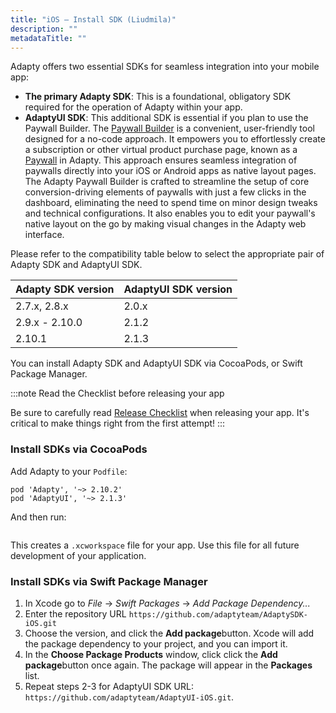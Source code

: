 ```yaml
---
title: "iOS – Install SDK (Liudmila)"
description: ""
metadataTitle: ""
---
```


Adapty offers two essential SDKs for seamless integration into your mobile app:

- **The primary Adapty SDK**: This is a foundational, obligatory SDK required for the operation of Adapty within your app.
- **AdaptyUI SDK**: This additional SDK is essential if you plan to use the Paywall Builder. The [Paywall Builder](paywall-builder-getting-started) is a convenient, user-friendly tool designed for a no-code approach. It empowers you to effortlessly create a subscription or other virtual product purchase page, known as a [Paywall](paywalls) in Adapty. This approach ensures seamless integration of paywalls directly into your iOS or Android apps as native layout pages.  
  The Adapty Paywall Builder is crafted to streamline the setup of core conversion-driving elements of paywalls with just a few clicks in the dashboard, eliminating the need to spend time on minor design tweaks and technical configurations. It also enables you to edit your paywall's native layout on the go by making visual changes in the Adapty web interface.  

Please refer to the compatibility table below to select the appropriate pair of Adapty SDK and AdaptyUI SDK.

| Adapty SDK version | AdaptyUI SDK version |
| :----------------- | :------------------- |
| 2.7.x, 2.8.x       | 2.0.x                |
| 2.9.x - 2.10.0     | 2.1.2                |
| 2.10.1             | 2.1.3                |

You can install Adapty SDK and AdaptyUI SDK via CocoaPods, or Swift Package Manager.

:::note
Read the Checklist before releasing your app

Be sure to carefully read [Release Checklist](release-checklist) when releasing your app. It's critical to make things right from the first attempt!
:::

### Install SDKs via CocoaPods

Add Adapty to your `Podfile`:

```shell title="title="Podfile""
pod 'Adapty', '~> 2.10.2'
pod 'AdaptyUI', '~> 2.1.3'
```

And then run:

```sh title="title="pod install""
```

This creates a `.xcworkspace` file for your app. Use this file for all future development of your application.

### Install SDKs via Swift Package Manager

1. In Xcode go to _File_ -> _Swift Packages_ -> _Add Package Dependency..._
2. Enter the repository URL `https://github.com/adaptyteam/AdaptySDK-iOS.git`
3. Choose the version, and click the **Add package**button. Xcode will add the package dependency to your project, and you can import it.
4. In the **Choose Package Products** window, click click the **Add package**button once again. The package will appear in the **Packages** list. 
5. Repeat steps 2-3 for AdaptyUI SDK URL: `https://github.com/adaptyteam/AdaptyUI-iOS.git`.